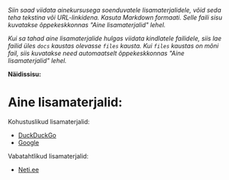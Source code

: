 _Siin saad viidata ainekursusega soenduvatele lisamaterjalidele, võid seda teha tekstina või URL-linkidena. Kasuta Markdown formaati. Selle faili sisu kuvatakse õppekeskkonnas "Aine lisamaterjalid" lehel._

_Kui sa tahad aine lisamaterjalide hulgas viidata kindlatele failidele, siis lae failid üles `docs` kaustas olevasse `files` kausta. Kui `files` kaustas on mõni fail, siis kuvatakse need automaatselt õppekeskkonnas "Aine lisamaterjalid" lehel._

**Näidissisu:**

# Aine lisamaterjalid:

Kohustuslikud lisamaterjalid:
- [DuckDuckGo](https://duckduckgo.com)
- [Google](https://google.com)

Vabatahtlikud lisamaterjalid:
- [Neti.ee](https://neti.ee)

